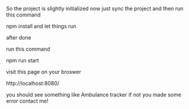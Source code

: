 So the project is slightly initialized
now just sync the project and then 
run this command

npm install
and let things run


after done

run this command

npm run start

visit this page on your broswer

http://localhost:8080/

you should see something like Ambulance tracker
if not you made some error
contact me!